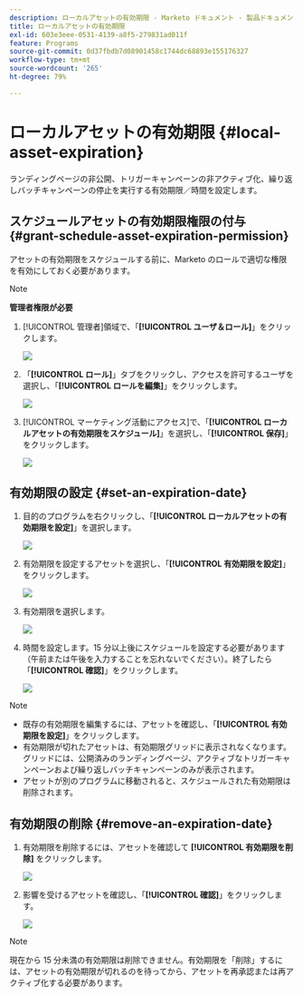 ```yaml
---
description: ローカルアセットの有効期限 - Marketo ドキュメント - 製品ドキュメント
title: ローカルアセットの有効期限
exl-id: 603e3eee-0531-4139-a8f5-279831ad011f
feature: Programs
source-git-commit: 0d37fbdb7d08901458c1744dc68893e155176327
workflow-type: tm+mt
source-wordcount: '265'
ht-degree: 79%

---
```


# ローカルアセットの有効期限 {#local-asset-expiration}

ランディングページの非公開、トリガーキャンペーンの非アクティブ化、繰り返しバッチキャンペーンの停止を実行する有効期限／時間を設定します。

## スケジュールアセットの有効期限権限の付与 {#grant-schedule-asset-expiration-permission}

アセットの有効期限をスケジュールする前に、Marketo のロールで適切な権限を有効にしておく必要があります。

>[!NOTE]
>
>**管理者権限が必要**

1. [!UICONTROL 管理者]領域で、「**[!UICONTROL ユーザ＆ロール]**」をクリックします。

   ![](assets/local-asset-expiration-1.png)

1. 「**[!UICONTROL ロール]**」タブをクリックし、アクセスを許可するユーザを選択し、「**[!UICONTROL ロールを編集]**」をクリックします。

   ![](assets/local-asset-expiration-2.png)

1. [!UICONTROL マーケティング活動にアクセス]で、「**[!UICONTROL ローカルアセットの有効期限をスケジュール]**」を選択し、「**[!UICONTROL 保存]**」をクリックします。

   ![](assets/local-asset-expiration-3.png)

## 有効期限の設定 {#set-an-expiration-date}

1. 目的のプログラムを右クリックし、「**[!UICONTROL ローカルアセットの有効期限を設定]**」を選択します。

   ![](assets/local-asset-expiration-4.png)

1. 有効期限を設定するアセットを選択し、「**[!UICONTROL 有効期限を設定]**」をクリックします。

   ![](assets/local-asset-expiration-5.png)

1. 有効期限を選択します。

   ![](assets/local-asset-expiration-6.png)

1. 時間を設定します。15 分以上後にスケジュールを設定する必要があります（午前または午後を入力することを忘れないでください）。終了したら「**[!UICONTROL 確認]**」をクリックします。

   ![](assets/local-asset-expiration-7.png)

>[!NOTE]
>
>* 既存の有効期限を編集するには、アセットを確認し、「**[!UICONTROL 有効期限を設定]**」をクリックします。
>* 有効期限が切れたアセットは、有効期限グリッドに表示されなくなります。グリッドには、公開済みのランディングページ、アクティブなトリガーキャンペーンおよび繰り返しバッチキャンペーンのみが表示されます。
>* アセットが別のプログラムに移動されると、スケジュールされた有効期限は削除されます。

## 有効期限の削除 {#remove-an-expiration-date}

1. 有効期限を削除するには、アセットを確認して **[!UICONTROL 有効期限を削除]** をクリックします。

   ![](assets/local-asset-expiration-8.png)

1. 影響を受けるアセットを確認し、「**[!UICONTROL 確認]**」をクリックします。

   ![](assets/local-asset-expiration-9.png)

>[!NOTE]
>
>現在から 15 分未満の有効期限は削除できません。有効期限を「削除」するには、アセットの有効期限が切れるのを待ってから、アセットを再承認または再アクティブ化する必要があります。
